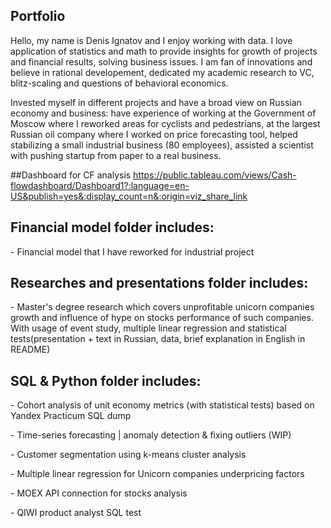 ## Portfolio
Hello, my name is Denis Ignatov and I enjoy working with data. I love application of statistics and math to provide insights for growth of projects and financial results, solving business issues. I am fan of innovations and believe in rational developement, dedicated my academic research to VC, blitz-scaling and questions of behavioral economics. 
<p>Invested myself in different projects and have a broad view on Russian economy and business: have experience of working at the Government of Moscow where I reworked areas for cyclists and pedestrians, at the largest Russian oil company where I worked on price forecasting tool, helped stabilizing a small industrial business (80 employees), assisted a scientist with pushing startup from paper to a real business.<p>

##Dashboard for CF analysis
https://public.tableau.com/views/Cash-flowdashboard/Dashboard1?:language=en-US&publish=yes&:display_count=n&:origin=viz_share_link 
  
## Financial model folder includes:
<p>- Financial model that I have reworked for industrial project<p>
  
 
## Researches and presentations folder includes:
<p>- Master's degree research which covers unprofitable unicorn companies growth and influence of hype on stocks performance of such companies. With usage of event study, multiple linear regression and statistical tests(presentation + text in Russian, data, brief explanation in English in README)<p>
  
  
## SQL & Python folder includes:
<p>- Cohort analysis of unit economy metrics (with statistical tests) based on Yandex Practicum SQL dump<p>
<p>- Time-series forecasting | anomaly detection & fixing outliers (WIP) <p>
<p>- Customer segmentation using k-means cluster analysis <p>
<p>- Multiple linear regression for Unicorn companies underpricing factors<p>
<p>- MOEX API connection for stocks analysis<p>
<p>- QIWI product analyst SQL test <p>





  
  
